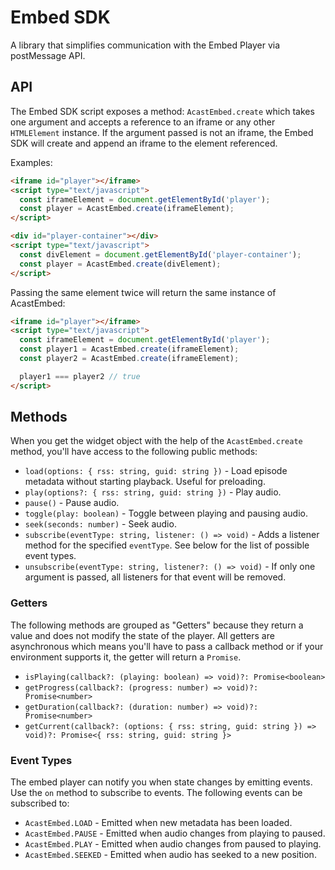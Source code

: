 # Embed SDK
A library that simplifies communication with the Embed Player via postMessage API.

## API
The Embed SDK script exposes a method: `AcastEmbed.create` which takes one argument and accepts a reference to an iframe or any other `HTMLElement` instance. If the argument passed is not an iframe, the Embed SDK will create and append an iframe to the element referenced.

Examples:
```html
<iframe id="player"></iframe>
<script type="text/javascript">
  const iframeElement = document.getElementById('player');
  const player = AcastEmbed.create(iframeElement);
</script>
```

```html
<div id="player-container"></div>
<script type="text/javascript">
  const divElement = document.getElementById('player-container');
  const player = AcastEmbed.create(divElement);
</script>
```

Passing the same element twice will return the same instance of AcastEmbed:
```html
<iframe id="player"></iframe>
<script type="text/javascript">
  const iframeElement = document.getElementById('player');
  const player1 = AcastEmbed.create(iframeElement);
  const player2 = AcastEmbed.create(iframeElement);

  player1 === player2 // true
</script>
```

## Methods
When you get the widget object with the help of the `AcastEmbed.create` method, you'll have access to the following public methods:
* `load(options: { rss: string, guid: string })` - Load episode metadata without starting playback. Useful for preloading.
* `play(options?: { rss: string, guid: string })` - Play audio.
* `pause()` - Pause audio.
* `toggle(play: boolean)` - Toggle between playing and pausing audio.
* `seek(seconds: number)` - Seek audio.
* `subscribe(eventType: string, listener: () => void)` - Adds a listener method for the specified `eventType`. See below for the list of possible event types.
* `unsubscribe(eventType: string, listener?: () => void)` - If only one argument is passed, all listeners for that event will be removed.

### Getters
The following methods are grouped as "Getters" because they return a value and does not modify the state of the player. All getters are asynchronous which means you'll have to pass a callback method or if your environment supports it, the getter will return a `Promise`.
* `isPlaying(callback?: (playing: boolean) => void)?: Promise<boolean>`
* `getProgress(callback?: (progress: number) => void)?: Promise<number>`
* `getDuration(callback?: (duration: number) => void)?: Promise<number>`
* `getCurrent(callback?: (options: { rss: string, guid: string }) => void)?: Promise<{ rss: string, guid: string }>`

### Event Types
The embed player can notify you when state changes by emitting events. Use the `on` method to subscribe to events. The following events can be subscribed to:
* `AcastEmbed.LOAD` - Emitted when new metadata has been loaded.
* `AcastEmbed.PAUSE` - Emitted when audio changes from playing to paused.
* `AcastEmbed.PLAY` - Emitted when audio changes from paused to playing.
* `AcastEmbed.SEEKED` - Emitted when audio has seeked to a new position.
